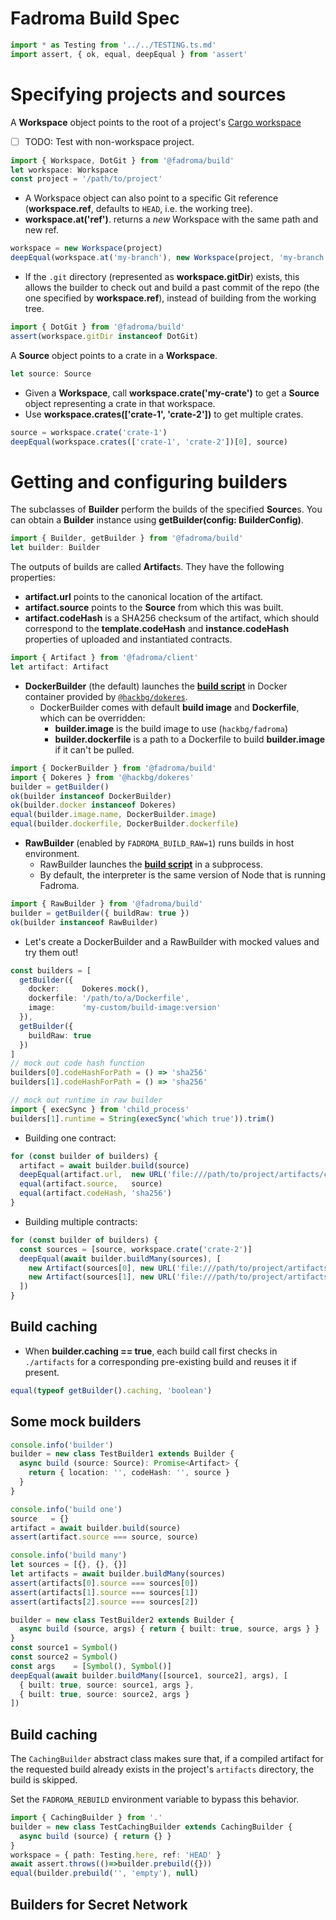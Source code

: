 # Fadroma Build Spec

```typescript
import * as Testing from '../../TESTING.ts.md'
import assert, { ok, equal, deepEqual } from 'assert'
```

# Specifying projects and sources

A **Workspace** object points to the root of a project's [Cargo workspace](https://doc.rust-lang.org/book/ch14-03-cargo-workspaces.html)
  * [ ] TODO: Test with non-workspace project.

```typescript
import { Workspace, DotGit } from '@fadroma/build'
let workspace: Workspace
const project = '/path/to/project'
```

* A Workspace object can also point to a specific Git reference
  (**workspace.ref**, defaults to `HEAD`, i.e. the working tree).
* **workspace.at('ref')**. returns a *new* Workspace with the same path and new ref.

```typescript
workspace = new Workspace(project)
deepEqual(workspace.at('my-branch'), new Workspace(project, 'my-branch'))
```

* If the `.git` directory (represented as **workspace.gitDir**) exists, this allows
  the builder to check out and build a past commit of the repo (the one specified by
  **workspace.ref**), instead of building from the working tree.

```typescript
import { DotGit } from '@fadroma/build'
assert(workspace.gitDir instanceof DotGit)
```

A **Source** object points to a crate in a **Workspace**.

```typescript
let source: Source
```

* Given a **Workspace**, call **workspace.crate('my-crate')** to get a **Source** object
  representing a crate in that workspace.
* Use **workspace.crates(['crate-1', 'crate-2'])** to get multiple crates.

```typescript
source = workspace.crate('crate-1')
deepEqual(workspace.crates(['crate-1', 'crate-2'])[0], source)
```

# Getting and configuring builders

The subclasses of **Builder** perform the builds of the specified **Source**s.
You can obtain a **Builder** instance using **getBuilder(config: BuilderConfig)**.

```typescript
import { Builder, getBuilder } from '@fadroma/build'
let builder: Builder
```

The outputs of builds are called **Artifact**s. They have the following properties:
  * **artifact.url** points to the canonical location of the artifact.
  * **artifact.source** points to the **Source** from which this was built.
  * **artifact.codeHash** is a SHA256 checksum of the artifact, which should correspond
    to the **template.codeHash** and **instance.codeHash** properties of uploaded and
    instantiated contracts.

```typescript
import { Artifact } from '@fadroma/client'
let artifact: Artifact
```

* **DockerBuilder** (the default) launches the [**build script**](./build.impl.mjs)
  in Docker container provided by [`@hackbg/dokeres`](https://www.npmjs.com/package/@hackbg/dokeres).
  * DockerBuilder comes with default **build image** and **Dockerfile**,
    which can be overridden:
    * **builder.image** is the build image to use (`hackbg/fadroma`)
    * **builder.dockerfile** is a path to a Dockerfile to build **builder.image** if it can't be pulled.

```typescript
import { DockerBuilder } from '@fadroma/build'
import { Dokeres } from '@hackbg/dokeres'
builder = getBuilder()
ok(builder instanceof DockerBuilder)
ok(builder.docker instanceof Dokeres)
equal(builder.image.name, DockerBuilder.image)
equal(builder.dockerfile, DockerBuilder.dockerfile)
```

* **RawBuilder** (enabled by `FADROMA_BUILD_RAW=1`) runs builds in host environment.
  * RawBuilder launches the [**build script**](./build.impl.mjs) in a subprocess.
  * By default, the interpreter is the same version of Node that is running Fadroma.

```typescript
import { RawBuilder } from '@fadroma/build'
builder = getBuilder({ buildRaw: true })
ok(builder instanceof RawBuilder)
```

* Let's create a DockerBuilder and a RawBuilder with mocked values and try them out!

```typescript
const builders = [
  getBuilder({
    docker:     Dokeres.mock(),
    dockerfile: '/path/to/a/Dockerfile',
    image:      'my-custom/build-image:version'
  }),
  getBuilder({
    buildRaw: true
  })
]
// mock out code hash function
builders[0].codeHashForPath = () => 'sha256'
builders[1].codeHashForPath = () => 'sha256'

// mock out runtime in raw builder
import { execSync } from 'child_process'
builders[1].runtime = String(execSync('which true')).trim()
```

* Building one contract:

```typescript
for (const builder of builders) {
  artifact = await builder.build(source)
  deepEqual(artifact.url,  new URL('file:///path/to/project/artifacts/crate-1@HEAD.wasm'))
  equal(artifact.source,   source)
  equal(artifact.codeHash, 'sha256')
}
```

* Building multiple contracts:

```typescript
for (const builder of builders) {
  const sources = [source, workspace.crate('crate-2')]
  deepEqual(await builder.buildMany(sources), [
    new Artifact(sources[0], new URL('file:///path/to/project/artifacts/crate-1@HEAD.wasm'), 'sha256'),
    new Artifact(sources[1], new URL('file:///path/to/project/artifacts/crate-2@HEAD.wasm'), 'sha256')
  ])
}
```

## Build caching

* When **builder.caching == true**, each build call first checks in `./artifacts`
  for a corresponding pre-existing build and reuses it if present.

```typescript
equal(typeof getBuilder().caching, 'boolean')
```

## Some mock builders

```typescript
console.info('builder')
builder = new class TestBuilder1 extends Builder {
  async build (source: Source): Promise<Artifact> {
    return { location: '', codeHash: '', source }
  }
}

console.info('build one')
source   = {}
artifact = await builder.build(source)
assert(artifact.source === source, source)

console.info('build many')
let sources = [{}, {}, {}]
let artifacts = await builder.buildMany(sources)
assert(artifacts[0].source === sources[0])
assert(artifacts[1].source === sources[1])
assert(artifacts[2].source === sources[2])

builder = new class TestBuilder2 extends Builder {
  async build (source, args) { return { built: true, source, args } }
}
const source1 = Symbol()
const source2 = Symbol()
const args    = [Symbol(), Symbol()]
deepEqual(await builder.buildMany([source1, source2], args), [
  { built: true, source: source1, args },
  { built: true, source: source2, args }
])
```

## Build caching

The `CachingBuilder` abstract class makes sure that,
if a compiled artifact for the requested build
already exists in the project's `artifacts` directory,
the build is skipped.

Set the `FADROMA_REBUILD` environment variable to bypass this behavior.

```typescript
import { CachingBuilder } from '.'
builder = new class TestCachingBuilder extends CachingBuilder {
  async build (source) { return {} }
}
workspace = { path: Testing.here, ref: 'HEAD' }
await assert.throws(()=>builder.prebuild({}))
equal(builder.prebuild('', 'empty'), null)
```

## Builders for Secret Network
